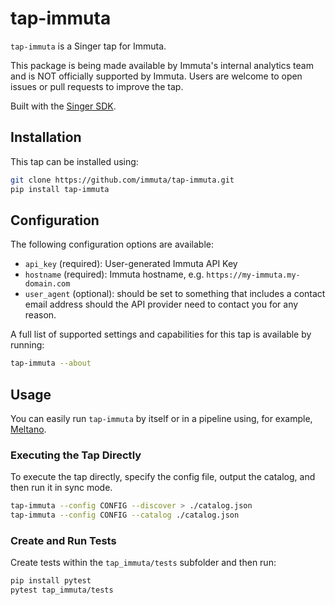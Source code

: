 # tap-immuta

`tap-immuta` is a Singer tap for Immuta.

This package is being made available by Immuta's internal analytics
team and is NOT officially supported by Immuta. Users are welcome to open issues
or pull requests to improve the tap.

Built with the [Singer SDK](https://gitlab.com/meltano/singer-sdk).

## Installation

This tap can be installed using:

```bash
git clone https://github.com/immuta/tap-immuta.git
pip install tap-immuta
```

## Configuration

The following configuration options are available:

- `api_key` (required): User-generated Immuta API Key
- `hostname` (required): Immuta hostname, e.g. `https://my-immuta.my-domain.com`
- `user_agent` (optional): should be set to something that includes a contact email address should the API provider need to contact you for any reason.

A full list of supported settings and capabilities for this
tap is available by running:

```bash
tap-immuta --about
```

## Usage

You can easily run `tap-immuta` by itself or in a pipeline using, for example, [Meltano](www.meltano.com).

### Executing the Tap Directly

To execute the tap directly, specify the config file, output the catalog, and then run it in sync mode.

```bash
tap-immuta --config CONFIG --discover > ./catalog.json
tap-immuta --config CONFIG --catalog ./catalog.json
```

### Create and Run Tests

Create tests within the `tap_immuta/tests` subfolder and
  then run:

```bash
pip install pytest
pytest tap_immuta/tests
```
